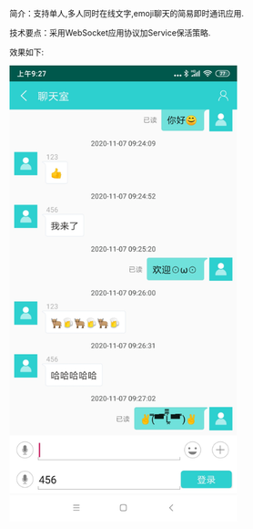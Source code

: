简介：支持单人,多人同时在线文字,emoji聊天的简易即时通讯应用.

技术要点：采用WebSocket应用协议加Service保活策略.

效果如下:

<img width="400" height="800" src="https://github.com/OMGyan/IMClient/blob/main/app/screenshot/Screenshot_2020-11-07-09-27-53-895_com.yx.imclien.jpg"/>
